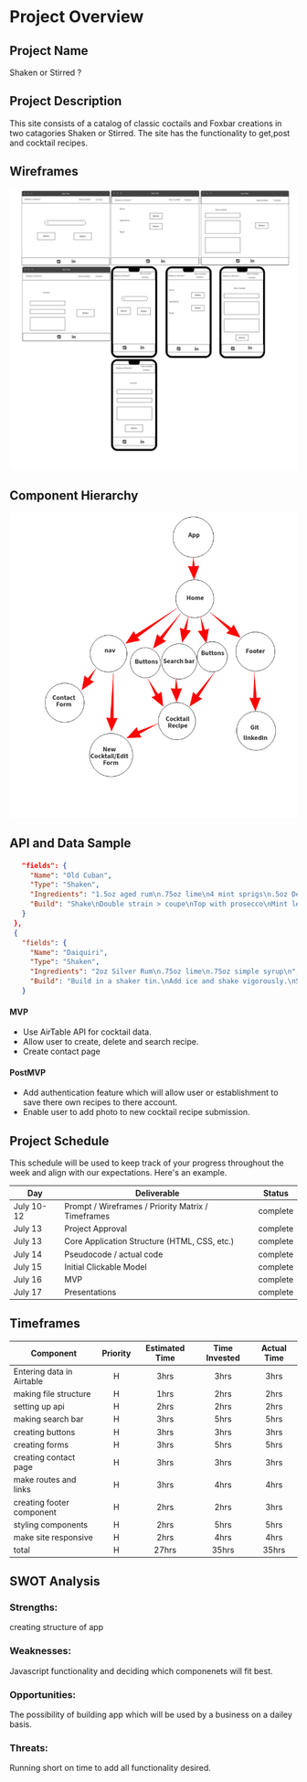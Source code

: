 # Project Overview

## Project Name

Shaken or Stirred ?  


## Project Description

This site consists of a catalog of classic coctails and Foxbar creations in two catagories Shaken or Stirred. The site has the functionality to get,post and cocktail recipes.  

## Wireframes
![Wireframes](https://github.com/markelld/ShakenorStirred/blob/main/wireframes.png)

## Component Hierarchy
![Component Hierarchy](https://github.com/markelld/ShakenorStirred/blob/main/CH.png)

## API and Data Sample
 
 
 ```json {
    "fields": {
      "Name": "Old Cuban",
      "Type": "Shaken",
      "Ingredients": "1.5oz aged rum\n.75oz lime\n4 mint sprigs\n.5oz Demerara ",
      "Build": "Shake\nDouble strain > coupe\nTop with prosecco\nMint leaf garnish\n"
    }
  },
  {
    "fields": {
      "Name": "Daiquiri",
      "Type": "Shaken",
      "Ingredients": "2oz Silver Rum\n.75oz lime\n.75oz simple syrup\n",
      "Build": "Build in a shaker tin.\nAdd ice and shake vigorously.\nStrain into a chilled coupe glass.\n"
    }
```

#### MVP 

- Use AirTable API for cocktail data.
- Allow user to create, delete and search recipe. 
- Create contact page

#### PostMVP  

- Add authentication feature which will allow user or establishment to save there own recipes to there account.
- Enable user to add photo to new cocktail recipe submission. 

## Project Schedule

This schedule will be used to keep track of your progress throughout the week and align with our expectations. Here's an example.

|  Day | Deliverable | Status
|---|---| ---|
|July 10-12| Prompt / Wireframes / Priority Matrix / Timeframes | complete
|July 13| Project Approval | complete
|July 13| Core Application Structure (HTML, CSS, etc.) | complete
|July 14| Pseudocode / actual code | complete
|July 15| Initial Clickable Model  | complete
|July 16| MVP | complete
|July 17| Presentations | complete

## Timeframes

| Component | Priority | Estimated Time | Time Invested | Actual Time |
| --- | :---: |  :---: | :---: | :---: |
|Entering data in Airtable| H | 3hrs| 3hrs | 3hrs |
| making file structure| H | 1hrs| 2hrs| 2hrs | 
| setting up api| H | 2hrs | 2hrs | 2hrs |
| making search bar| H | 3hrs| 5hrs | 5hrs |
| creating buttons | H | 3hrs| 3hrs | 3hrs |
| creating forms | H | 3hrs| 5hrs | 5hrs |
| creating contact page| H | 3hrs| 3hrs | 3hrs |
| make routes and links| H | 3hrs| 4hrs | 4hrs |
| creating footer component| H | 2hrs| 2hrs | 3hrs |
| styling components | H | 2hrs| 5hrs | 5hrs |
| make site responsive| H | 2hrs| 4hrs | 4hrs | 
| total | H | 27hrs | 35hrs | 35hrs  |  

## SWOT Analysis

### Strengths: 
creating structure of app 
### Weaknesses: 
Javascript functionality and deciding which componenets will fit best.

### Opportunities: 
The possibility of building app which will be used by a business on a dailey basis.

### Threats: 
Running short on time to add all functionality desired.
